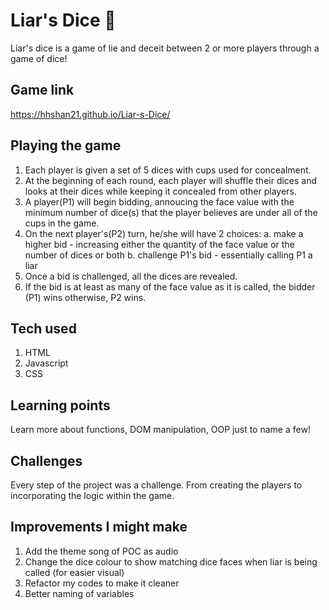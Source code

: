 # Liar's Dice 🎲

Liar's dice is a game of lie and deceit between 2 or more players through a game of dice!

## Game link

https://hhshan21.github.io/Liar-s-Dice/

## Playing the game

1. Each player is given a set of 5 dices with cups used for concealment.
2. At the beginning of each round, each player will shuffle their dices and looks at their dices while keeping it concealed from other players. 
3. A player(P1) will begin bidding, annoucing the face value with the minimum number of dice(s) that the player believes are under all of the cups in the game.
4. On the next player's(P2) turn, he/she will have 2 choices:
    a. make a higher bid - increasing either the quantity of the face value or the number of dices or both
    b. challenge P1's bid - essentially calling P1 a liar 
5. Once a bid is challenged, all the dices are revealed.
6. If the bid is at least as many of the face value as it is called, the bidder (P1) wins otherwise, P2 wins.

## Tech used

1. HTML
2. Javascript
3. CSS

## Learning points

Learn more about functions, DOM manipulation, OOP just to name a few!

## Challenges

Every step of the project was a challenge. From creating the players to incorporating the logic within the game.

## Improvements I might make

1. Add the theme song of POC as audio
2. Change the dice colour to show matching dice faces when liar is being called (for easier visual)
3. Refactor my codes to make it cleaner
4. Better naming of variables

